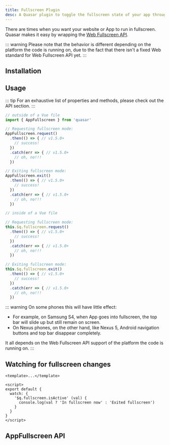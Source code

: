 ```yaml
---
title: Fullscreen Plugin
desc: A Quasar plugin to toggle the fullscreen state of your app through the Web Fullscreen API.
---
```

There are times when you want your website or App to run in fullscreen.
Quasar makes it easy by wrapping the [Web Fullscreen API](https://developer.mozilla.org/en-US/docs/Web/API/Fullscreen_API).

::: warning
Please note that the behavior is different depending on the platform the code is running on, due to the fact that there isn't a fixed Web standard for Web Fullscreen API yet.
:::

## Installation
<doc-installation plugins="AppFullscreen" />

## Usage
::: tip
For an exhaustive list of properties and methods, please check out the API section.
:::

```js
// outside of a Vue file
import { AppFullscreen } from 'quasar'

// Requesting fullscreen mode:
AppFullscreen.request()
  .then(() => { // v1.5.0+
    // success!
  })
  .catch(err => { // v1.5.0+
    // oh, no!!!
  })

// Exiting fullscreen mode:
AppFullscreen.exit()
  .then(() => { // v1.5.0+
    // success!
  })
  .catch(err => { // v1.5.0+
    // oh, no!!!
  })
```

```js
// inside of a Vue file

// Requesting fullscreen mode:
this.$q.fullscreen.request()
  .then(() => { // v1.5.0+
    // success!
  })
  .catch(err => { // v1.5.0+
    // oh, no!!!
  })

// Exiting fullscreen mode:
this.$q.fullscreen.exit()
  .then(() => { // v1.5.0+
    // success!
  })
  .catch(err => { // v1.5.0+
    // oh, no!!!
  })
```

<doc-example title="Basic" file="AppFullscreen/Basic" />

<doc-example title="On custom element" file="AppFullscreen/Targeted" />

::: warning
On some phones this will have little effect:
* For example, on Samsung S4, when App goes into fullscreen, the top bar will slide up but still remain on screen.
* On Nexus phones, on the other hand, like Nexus 5, Android navigation buttons and top bar disappear completely.

It all depends on the Web Fullscreen API support of the platform the code is running on.
:::

## Watching for fullscreen changes

```vue
<template>...</template>

<script>
export default {
  watch: {
    '$q.fullscreen.isActive' (val) {
      console.log(val ? 'In fullscreen now' : 'Exited fullscreen')
    }
  }
}
</script>
```

## AppFullscreen API
<doc-api file="AppFullscreen" />
